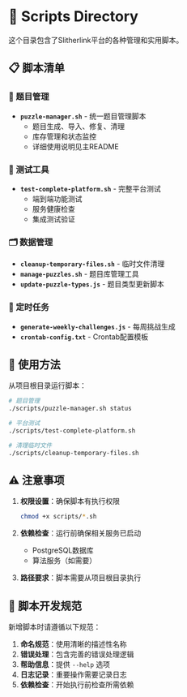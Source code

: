 # 🔧 Scripts Directory

这个目录包含了Slitherlink平台的各种管理和实用脚本。

## 📋 脚本清单

### 🧩 题目管理
- **`puzzle-manager.sh`** - 统一题目管理脚本
  - 题目生成、导入、修复、清理
  - 库存管理和状态监控
  - 详细使用说明见主README

### 🧪 测试工具
- **`test-complete-platform.sh`** - 完整平台测试
  - 端到端功能测试
  - 服务健康检查
  - 集成测试验证

### 🗂️ 数据管理
- **`cleanup-temporary-files.sh`** - 临时文件清理
- **`manage-puzzles.sh`** - 题目库管理工具
- **`update-puzzle-types.js`** - 题目类型更新脚本

### 📅 定时任务
- **`generate-weekly-challenges.js`** - 每周挑战生成
- **`crontab-config.txt`** - Crontab配置模板

## 🚀 使用方法

从项目根目录运行脚本：

```bash
# 题目管理
./scripts/puzzle-manager.sh status

# 平台测试
./scripts/test-complete-platform.sh

# 清理临时文件
./scripts/cleanup-temporary-files.sh
```

## ⚠️ 注意事项

1. **权限设置**：确保脚本有执行权限
   ```bash
   chmod +x scripts/*.sh
   ```

2. **依赖检查**：运行前确保相关服务已启动
   - PostgreSQL数据库
   - 算法服务（如需要）

3. **路径要求**：脚本需要从项目根目录执行

## 📝 脚本开发规范

新增脚本时请遵循以下规范：

1. **命名规范**：使用清晰的描述性名称
2. **错误处理**：包含完善的错误处理逻辑
3. **帮助信息**：提供 `--help` 选项
4. **日志记录**：重要操作需要记录日志
5. **依赖检查**：开始执行前检查所需依赖